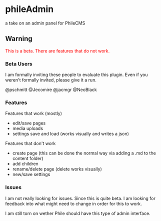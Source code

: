 phileAdmin
==========

a take on an admin panel for PhileCMS

## Warning

<p style="color: red">This is a beta. There are features that do not work.</p>

### Beta Users

I am formally inviting these people to evaluate this plugin. Even if you weren't formally invited, please give it a run.

@pschmitt
@Jecomire
@jacmgr
@NeoBlack

### Features

Features that work (mostly)

* edit/save pages
* media uploads
* settings save and load (works visually and writes a json)

Features that don't work

* create page (this can be done the normal way via adding a .md to the content folder)
* add children
* rename/delete page (delete works visually)
* new/save settings

### Issues

I am not really looking for issues. Since this is quite beta. I am looking for feedback into what might need to change in order for this to work.

I am still torn on wether Phile should have this type of admin interface.
